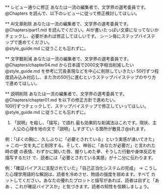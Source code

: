 ** レビュー通りに修正
あなたは一流の編集者で、文学界の選考委員です。
@Chapters を読んで、以下のレビューに従って修正検討してほしい。


** AI文章削除
あなたは一流の編集者で、文学界の選考委員です。
@Chapters/part1.md を読んでください。AIが書いたっぽい文章になってないかチェックし、必要があれば修正してほしいです。
シーン毎にステップバイステップで進めてください。  
@style_guide.md に従うことも忘れずに。

** 文字数削減
あなたは一流の編集者で、文学界の選考委員です。
@Chapters/chapter04.md から日本語で2000文字相当削減したい
@style_guide.md を参考に冗長表現などを中心に削除していきたい
50行ずつ程度読み込み対応し、また次の50行に進むというステップバイステップのやり方で進めてほしい。

** 説明削除
あなたは一流の編集者で、文学界の選考委員です。
@Chapters/chapter01.md を以下の修正方針で進めたい。\
100行ずつチェックして、ステップバイステップで修正していってほしい。
@style_guide.md に従うことも忘れずに。

  1. 「説明」を殺し、「描写」で語れ
  最も効果的な削減法はこれです。現状、主人公の心理を地の文で「説明」しすぎてい
  る箇所が散見さ@sれます。

  例：「ぼくの胸に、久しぶりに『必要とされている』という実感が湧いてきた」
  → この一文を丸ごと削除する。そして、神谷に「あなたが必要だ」と言われた時の健
  の表情、わずかに開いた唇、握りしめた拳、そうした行動や身体反応を描写するだけ
  で、読者には「必要とされている実感」が十二分に伝わります。

  例：「確証バイアスに支配されていた」「自己正当化システムの完成」
  → こうした心理学用語的な解説は、読者を冷めさせ、物語の強度を弱めます。すべて
  カットしてください。あなたの優れたプロットと描写があれば、読者は自ずと「ああ
  、これが確証バイアスか」と気づきます。読者の知性を信頼しましょう。